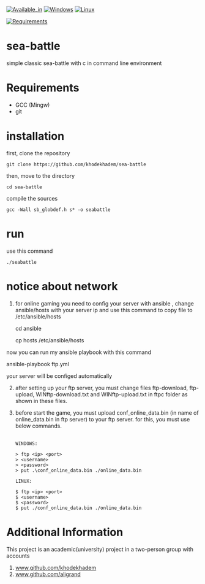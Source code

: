 
[![Available_in](https://img.shields.io/badge/-Available%20in-555)]()
[![Windows](https://img.shields.io/badge/-WINDOWS-blue)](https://www.microsoft.com/en-us/windows)
[![Linux](https://img.shields.io/badge/-LINUX-blue)]()



[![Requirements](https://img.shields.io/badge/Requirements-gcc%20%2F%20git-blue)]()



# sea-battle
simple classic sea-battle with c in command line environment

# Requirements
* GCC (Mingw)
* git

# installation
first, clone the repository

    git clone https://github.com/khodekhadem/sea-battle

then, move to the directory

    cd sea-battle

compile the sources

    gcc -Wall sb_globdef.h s* -o seabattle

# run
use this command

    ./seabattle

# notice about network
1. for online gaming you need to config your server with ansible , change ansible/hosts with your server ip and use this command to copy file to /etc/ansible/hosts

    cd ansible



    cp hosts /etc/ansible/hosts

now you can run my ansible playbook with this command
   
   ansible-playbook ftp.yml

your server will be configed automatically 

2. after setting up your  ftp server, you must change files ftp-download, ftp-upload, WINftp-download.txt and WINftp-upload.txt in ftpc folder as shown in these files.
3. before start the game, you must upload conf_online_data.bin (in name of online_data.bin in ftp server) to your ftp server. for this, you must use below commands.<br><br>
    
    ```
   WINDOWS:
   
   > ftp <ip> <port>
   > <username>
   > <password>
   > put .\conf_online_data.bin ./online_data.bin
   ```
   ```
   LINUX:
   
   $ ftp <ip> <port>
   $ <username>
   $ <password>
   $ put ./conf_online_data.bin ./online_data.bin
   ```
   
# Additional Information
This project is an academic(university) project in a two-person group with accounts
1. www.github.com/khodekhadem
2. www.github.com/aligrand


